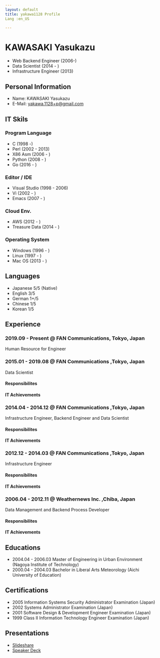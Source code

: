 ```yaml
---
layout: default
title: yakawa1128 Profile
Lang :en_US

---
```

# KAWASAKI Yasukazu

- Web Backend Engineer (2006-)
- Data Scientist (2014 - ) 
- Infrastructure Engineer (2013)

## Personal Information

- Name: KAWASAKI Yasukazu
- E-Mail: yakawa.1128+p@gmail.com

## IT Skils 
### Program Language

- C (1998 -)
- Perl (2002 - 2013)
- X86 Asm (2006 - )
- Python (2008 - )
- Go (2016 - )

### Editor / IDE

- Visual Studio (1998 - 2006)
- Vi (2002 - )
- Emacs (2007 - )

### Cloud Env.

- AWS (2012 - )
- Treasure Data (2014 - )

### Operating System

- Windows (1996 - )
- Linux (1997 - )
- Mac OS (2013 - )

## Languages
- Japanese 5/5 (Native)
- English  3/5
- German 1+/5
- Chinese 1/5
- Korean 1/5

## Experience

### 2019.09 - Present @ FAN Communications, Tokyo, Japan
Human Resource for Engineer

### 2015.01 - 2019.08 @ FAN Communications ,Tokyo, Japan
Data Scientist
#### Responsibilites
#### IT Achievements


### 2014.04 - 2014.12 @ FAN Communications ,Tokyo, Japan
Infrastructure Engineer, Backend Engineer and Data Scientist
#### Responsibilites
#### IT Achievements


### 2012.12 - 2014.03 @ FAN Communications ,Tokyo, Japan
Infrastructure Engineer
#### Responsibilites
#### IT Achievements


### 2006.04 - 2012.11 @ Weathernews Inc. ,Chiba, Japan
Data Management and Backend Process Developer
#### Responsibilites
#### IT Achievements


## Educations
- 2004.04 - 2006.03 Master of Engineering in Urban Environment (Nagoya Institute of Technology)
- 2000.04 - 2004.03 Bachelor in Liberal Arts Meteorology (Aichi University of Education)

## Certifications
- 2005 Information Systems Security Administrator Examination (Japan)
- 2002 Systems Administrator Examination (Japan)
- 2001 Software Design & Development Engineer Examination (Japan)
- 1999 Class II Information Technology Engineer Examination (Japan)


## Presentations
- [Slideshare](https://www.slideshare.net/kawa1128/)
- [Speaker Deck](https://speakerdeck.com/yakawa)
